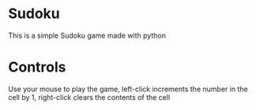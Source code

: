 # Sudoku

This is a simple Sudoku game made with python

# Controls

Use your mouse to play the game, left-click increments the number in the cell by 1, right-click clears the contents of the cell

